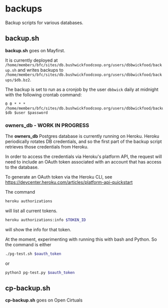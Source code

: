 # backups

Backup scripts for various databases.

## backup.sh

**backup.sh** goes on Mayfirst.

It is currently deployed at `/home/members/bfc/sites/db.bushwickfoodcoop.org/users/dbbwickfood/backup.sh` and writes backups to `/home/members/bfc/sites/db.bushwickfoodcoop.org/users/dbbwickfood/backups/$db.bz2`.

The backup is set to run as a cronjob by the user `dbbwick` daily at midnight with the following crontab command:

```
0 0 * * * /home/members/bfc/sites/db.bushwickfoodcoop.org/users/dbbwickfood/backup.sh $db $user $password
```

### owners_db - WORK IN PROGRESS

The **owners_db** Postgres database is currently running on Heroku. Heroku periodically rotates DB credentials, and so the first part of the backup script retrieves those credentials from Heroku.

In order to access the credentials via Heroku's platform API, the request will need to include an OAuth token associated with an account that has access to the database.

To generate an OAuth token via the Heroku CLI, see https://devcenter.heroku.com/articles/platform-api-quickstart

The command

```bash
heroku authorizations
```

will list all current tokens.

```bash
heroku authorizations:info $TOKEN_ID
```

will show the info for that token.

At the moment, experimenting with running this with bash and Python. So the command is either

```bash
./pg-test.sh $oauth_token
```

or

```bash
python3 pg-test.py $oauth_token
```

## cp-backup.sh

**cp-backup.sh** goes on Open Cirtuals
